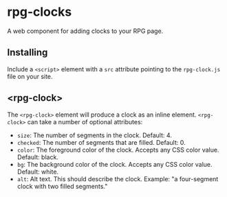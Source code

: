 # rpg-clocks
A web component for adding clocks to your RPG page.

## Installing
Include a `<script>` element with a `src` attribute pointing to the `rpg-clock.js` file on your site.

## \<rpg-clock\>
The `<rpg-clock>` element will produce a clock as an inline element. `<rpg-clock>` can take a number of optional attributes:

- `size`: The number of segments in the clock. Default: 4.
- `checked`: The number of segments that are filled. Default: 0.
- `color`: The foreground color of the clock. Accepts any CSS color value. Default: black.
- `bg`: The background color of the clock. Accepts any CSS color value. Default: white.
- `alt`: Alt text. This should describe the clock. Example: "a four-segment clock with two filled segments."
